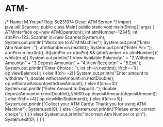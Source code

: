 # ATM-
/*
Name: M.Yousuf
Reg: Se231074
Desc: ATM Screen
 */
import java.util.Scanner;
public class Main{
    public static void main(String[] args) {
        ATMInterface op=new ATMOperation();
        int atmNumber=12345;
        int atmPin=123;
        Scanner in=new Scanner(System.in);
        System.out.println("Welcome to ATM Machine");
        System.out.print("Enter Atm Number : ");
        atmNumber=in.nextInt();
        System.out.print("Enter Pin: ");
        atmPin=in.nextInt();
        if((atmPin == atmPin) && (atmNumber == atmNumber)){
            while(true){
                System.out.println("1.View Available Balance\n" +
                        "2.Withdraw Amount\n" +
                        "3.Deposit Amount\n" +
                        "4.View Receipt\n" +
                        "5.Exit");
                System.out.println("Enter Choice : ");
                int ch=in.nextInt();
                if(ch==1){
                    op.viewBalance();
                }
                else if(ch==2){
                    System.out.println("Enter amount to withdraw ");
                    double withdrawAmount=in.nextDouble();
                    op.withdrawAmount(withdrawAmount);
                }
                else if(ch==3){
                    System.out.println("Enter Amount to Deposit :");
                    double depositAmount=in.nextDouble();//5000
                    op.depositAmount(depositAmount);
                }
                else if(ch==4){
                    op.viewMiniStatement();
                }
                else if(ch==5){
                    System.out.println("Collect your ATM Card\n Thank you for using ATM Machine");
                    System.exit(0);
                }
                else
                {
                    System.out.println("Please enter correct choice");
                }
            }
        }
        else{
            System.out.println("Incorrect Atm Number or pin");
            System.exit(0);
        }
    }
}

